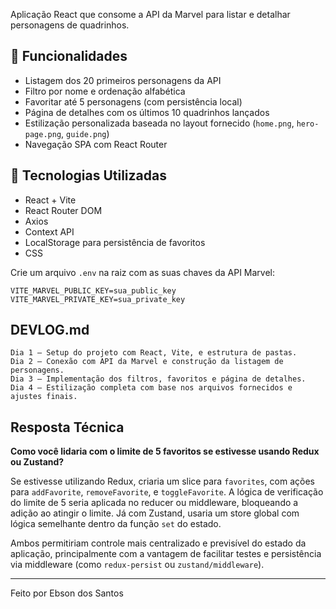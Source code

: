 

Aplicação React que consome a API da Marvel para listar e detalhar personagens de quadrinhos.
## 🚀 Funcionalidades

- Listagem dos 20 primeiros personagens da API
- Filtro por nome e ordenação alfabética
- Favoritar até 5 personagens (com persistência local)
- Página de detalhes com os últimos 10 quadrinhos lançados
- Estilização personalizada baseada no layout fornecido (`home.png`, `hero-page.png`, `guide.png`)
- Navegação SPA com React Router

## 🧪 Tecnologias Utilizadas

- React + Vite
- React Router DOM
- Axios
- Context API
- LocalStorage para persistência de favoritos
- CSS


Crie um arquivo `.env` na raiz com as suas chaves da API Marvel:

```
VITE_MARVEL_PUBLIC_KEY=sua_public_key
VITE_MARVEL_PRIVATE_KEY=sua_private_key
```

## DEVLOG.md

```text
Dia 1 – Setup do projeto com React, Vite, e estrutura de pastas.
Dia 2 – Conexão com API da Marvel e construção da listagem de personagens.
Dia 3 – Implementação dos filtros, favoritos e página de detalhes.
Dia 4 – Estilização completa com base nos arquivos fornecidos e ajustes finais.
```

## Resposta Técnica

**Como você lidaria com o limite de 5 favoritos se estivesse usando Redux ou Zustand?**

Se estivesse utilizando Redux, criaria um slice para `favorites`, com ações para `addFavorite`, `removeFavorite`, e `toggleFavorite`. A lógica de verificação do limite de 5 seria aplicada no reducer ou middleware, bloqueando a adição ao atingir o limite. Já com Zustand, usaria um store global com lógica semelhante dentro da função `set` do estado.

Ambos permitiriam controle mais centralizado e previsível do estado da aplicação, principalmente com a vantagem de facilitar testes e persistência via middleware (como `redux-persist` ou `zustand/middleware`).

---

Feito por Ebson dos Santos